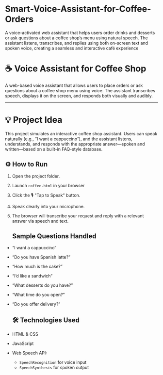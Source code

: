 # Smart-Voice-Assistant-for-Coffee-Orders
 A voice-activated web assistant that helps users order drinks and desserts or ask questions about a coffee shop’s menu using natural speech. The assistant listens, transcribes, and replies using both on-screen text and spoken voice, creating a seamless and interactive café experience
# ☕ Voice Assistant for Coffee Shop

A web-based voice assistant that allows users to place orders or ask questions about a coffee shop menu using voice. The assistant transcribes speech, displays it on the screen, and responds both visually and audibly.

---

# 💡 Project Idea

This project simulates an interactive coffee shop assistant. Users can speak naturally (e.g., “I want a cappuccino”), and the assistant listens, understands, and responds with the appropriate answer—spoken and written—based on a built-in FAQ-style database.

## ⚙️ How to Run

1. Open the project folder.
2. Launch `coffee.html` in your browser 
3. Click the 🎙️ "Tap to Speak" button.
4. Speak clearly into your microphone.
5. The browser will transcribe your request and reply with a relevant answer via speech and text.

   ##  Sample Questions Handled

- “I want a cappuccino”
- “Do you have Spanish latte?”
- “How much is the cake?”
- “I’d like a sandwich”
- “What desserts do you have?”
- “What time do you open?”
- “Do you offer delivery?”

  ## 🛠️ Technologies Used

- HTML & CSS
- JavaScript 
- Web Speech API:
  - `SpeechRecognition` for voice input
  - `SpeechSynthesis` for spoken output
